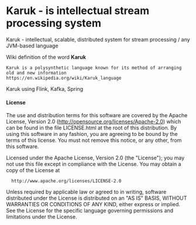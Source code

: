 
Karuk - is intellectual stream processing system
===

Karuk - intellectual, scalable, distributed system for stream processing / any JVM-based language

Wiki definition of the word **Karuk**

    Karuk is a polysynthetic language known for its method of arranging old and new information
    https://en.wikipedia.org/wiki/Karuk_language

Karuk using Flink, Kafka, Spring



#### License

The use and distribution terms for this software are covered by the Apache License, Version 2.0 (http://opensource.org/licenses/Apache-2.0) which can be found in the file LICENSE.html at the root of this distribution. By using this software in any fashion, you are agreeing to be bound by the terms of this license. You must not remove this notice, or any other, from this software.

 Licensed under the Apache License, Version 2.0 (the "License");
 you may not use this file except in compliance with the License.
 You may obtain a copy of the License at

      http://www.apache.org/licenses/LICENSE-2.0

 Unless required by applicable law or agreed to in writing, software
 distributed under the License is distributed on an "AS IS" BASIS,
 WITHOUT WARRANTIES OR CONDITIONS OF ANY KIND, either express or implied.
 See the License for the specific language governing permissions and
 limitations under the License.
